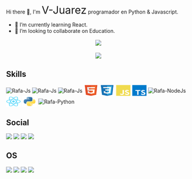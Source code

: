  Hi there 👋, I'm  <span style="font-size:1.8rem">V-Juarez</span> programador en Python & Javascript.

- 🌱 I’m currently learning React.
- 👯 I’m looking to collaborate on Education.

<div align="center">
  <img align="center" src="https://github-readme-stats.vercel.app/api?username=V-Juarez&show_icons=true&theme=tokyonight" />
  <br><br>
  <img align="center" 	src="https://github-readme-stats.vercel.app/api/top-langs/?username=V-Juarez&layout=compact&e&theme=tokyonight" />
</div>


## Skills
<div style="display: inline_block">
    <img align="center" alt="Rafa-Js" height="60" width="80" src="https://cdn.jsdelivr.net/gh/devicons/devicon/icons/git/git-plain-wordmark.svg" />
    <img align="center" alt="Rafa-Js" height="40" width="50" src="https://cdn.jsdelivr.net/gh/devicons/devicon/icons/github/github-original-wordmark.svg" />
    <img align="center" alt="Rafa-Js" height="40" width="50" src="https://cdn.jsdelivr.net/gh/devicons/devicon/icons/gitlab/gitlab-original-wordmark.svg" />
    <img align="center" alt="Rafa-HTML" height="30" width="40" src="https://raw.githubusercontent.com/devicons/devicon/master/icons/html5/html5-original.svg">
    <img align="center" alt="Rafa-CSS" height="30" width="40" src="https://raw.githubusercontent.com/devicons/devicon/master/icons/css3/css3-original.svg">
    <img align="center" alt="Rafa-Js" height="30" width="40" src="https://raw.githubusercontent.com/devicons/devicon/master/icons/javascript/javascript-plain.svg" />
    <img align="center" alt="Rafa-Ts" height="30" width="40" src="https://raw.githubusercontent.com/devicons/devicon/master/icons/typescript/typescript-plain.svg">
    <img align="center" alt="Rafa-NodeJs" height="30" width="40" src="https://cdn.jsdelivr.net/gh/devicons/devicon/icons/nodejs/nodejs-original.svg">
    <img align="center" alt="Rafa-React" height="30" width="40" src="https://raw.githubusercontent.com/devicons/devicon/master/icons/react/react-original.svg">
    <img img align="center" alt="Rafa-Python" height="30" width="40" src="https://raw.githubusercontent.com/devicons/devicon/master/icons/python/python-original.svg">
    <img img align="center" alt="Rafa-Python" height="30" width="40" src="https://cdn.jsdelivr.net/gh/devicons/devicon/icons/bash/bash-plain.svg">
</div>

## Social
<div style="display: inline_block">
  <a href="https://www.linkedin.com/in/victoriano-juarez/" target="_blank"><img src="https://img.shields.io/badge/-LinkedIn-%230077B5?style=for-the-badge&logo=linkedin&logoColor=white" target="_blank"></a>
  <a href="https://gitlab.com/V-Juarez"><img src="https://img.shields.io/badge/GitLab-330F63?style=for-the-badge&logo=gitlab&logoColor=white" target="_blank"></a>
  <a href="https://twitter.com/victorgame_"><img src="https://img.shields.io/badge/Twitter-1DA1F2?style=for-the-badge&logo=twitter&logoColor=white" target="_blank"></a>
  <a href="https://github.com/V-Juarez"><img src="https://img.shields.io/badge/GitHub-100000?style=for-the-badge&logo=github&logoColor=white" target="_blank"></a>
</div>



## OS
<div style="display: inline_block">
  <img src="https://img.shields.io/badge/Windows-0078D6?style=for-the-badge&logo=windows&logoColor=white" />
  <img src="https://img.shields.io/badge/Ubuntu-E95420?style=for-the-badge&logo=ubuntu&logoColor=white" />
  <img src="https://img.shields.io/badge/Arch_Linux-1793D1?style=for-the-badge&logo=arch-linux&logoColor=white" />
  <img src="https://img.shields.io/badge/iOS-000000?style=for-the-badge&logo=ios&logoColor=white" />
</div>


<!--
**z** is a ✨ _special_ ✨ repository because its `README.md` (this file) appears on your GitHub profile.

Here are some ideas to get you started:

- 🔭 I’m currently working on ...
- 
- 
- 🤔 I’m looking for help with ...
- 💬 Ask me about ...
- 📫 How to reach me: ...
- 😄 Pronouns: ...
- ⚡ Fun fact: ...
-->
